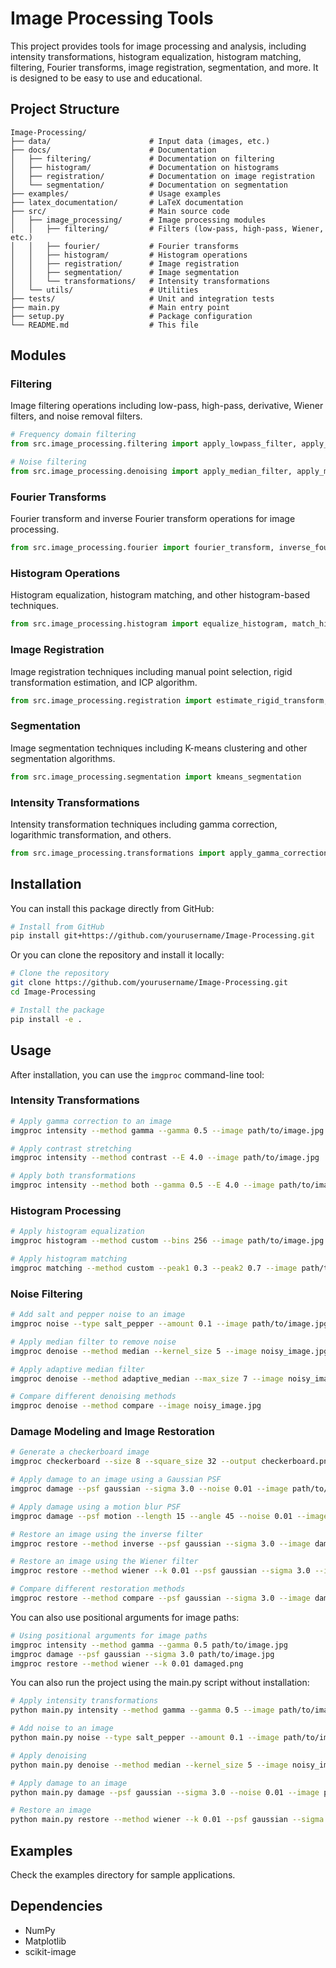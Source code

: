 # Image Processing Tools

This project provides tools for image processing and analysis, including intensity transformations, histogram equalization, histogram matching, filtering, Fourier transforms, image registration, segmentation, and more. It is designed to be easy to use and educational.

## Project Structure

```
Image-Processing/
├── data/                      # Input data (images, etc.)
├── docs/                      # Documentation
│   ├── filtering/             # Documentation on filtering
│   ├── histogram/             # Documentation on histograms
│   ├── registration/          # Documentation on image registration
│   └── segmentation/          # Documentation on segmentation
├── examples/                  # Usage examples
├── latex_documentation/       # LaTeX documentation
├── src/                       # Main source code
│   ├── image_processing/      # Image processing modules
│   │   ├── filtering/         # Filters (low-pass, high-pass, Wiener, etc.)
│   │   ├── fourier/           # Fourier transforms
│   │   ├── histogram/         # Histogram operations
│   │   ├── registration/      # Image registration
│   │   ├── segmentation/      # Image segmentation
│   │   └── transformations/   # Intensity transformations
│   └── utils/                 # Utilities
├── tests/                     # Unit and integration tests
├── main.py                    # Main entry point
├── setup.py                   # Package configuration
└── README.md                  # This file
```

## Modules

### Filtering

Image filtering operations including low-pass, high-pass, derivative, Wiener filters, and noise removal filters.

```python
# Frequency domain filtering
from src.image_processing.filtering import apply_lowpass_filter, apply_highpass_filter

# Noise filtering
from src.image_processing.denoising import apply_median_filter, apply_mean_filter, adaptive_median_filter
```

### Fourier Transforms

Fourier transform and inverse Fourier transform operations for image processing.

```python
from src.image_processing.fourier import fourier_transform, inverse_fourier_transform
```

### Histogram Operations

Histogram equalization, histogram matching, and other histogram-based techniques.

```python
from src.image_processing.histogram import equalize_histogram, match_histogram
```

### Image Registration

Image registration techniques including manual point selection, rigid transformation estimation, and ICP algorithm.

```python
from src.image_processing.registration import estimate_rigid_transform, apply_rigid_transform
```

### Segmentation

Image segmentation techniques including K-means clustering and other segmentation algorithms.

```python
from src.image_processing.segmentation import kmeans_segmentation
```

### Intensity Transformations

Intensity transformation techniques including gamma correction, logarithmic transformation, and others.

```python
from src.image_processing.transformations import apply_gamma_correction
```

## Installation

You can install this package directly from GitHub:

```bash
# Install from GitHub
pip install git+https://github.com/yourusername/Image-Processing.git
```

Or you can clone the repository and install it locally:

```bash
# Clone the repository
git clone https://github.com/yourusername/Image-Processing.git
cd Image-Processing

# Install the package
pip install -e .
```

## Usage

After installation, you can use the `imgproc` command-line tool:

### Intensity Transformations

```bash
# Apply gamma correction to an image
imgproc intensity --method gamma --gamma 0.5 --image path/to/image.jpg

# Apply contrast stretching
imgproc intensity --method contrast --E 4.0 --image path/to/image.jpg

# Apply both transformations
imgproc intensity --method both --gamma 0.5 --E 4.0 --image path/to/image.jpg
```

### Histogram Processing

```bash
# Apply histogram equalization
imgproc histogram --method custom --bins 256 --image path/to/image.jpg

# Apply histogram matching
imgproc matching --method custom --peak1 0.3 --peak2 0.7 --image path/to/image.jpg
```

### Noise Filtering

```bash
# Add salt and pepper noise to an image
imgproc noise --type salt_pepper --amount 0.1 --image path/to/image.jpg

# Apply median filter to remove noise
imgproc denoise --method median --kernel_size 5 --image noisy_image.jpg

# Apply adaptive median filter
imgproc denoise --method adaptive_median --max_size 7 --image noisy_image.jpg

# Compare different denoising methods
imgproc denoise --method compare --image noisy_image.jpg
```

### Damage Modeling and Image Restoration

```bash
# Generate a checkerboard image
imgproc checkerboard --size 8 --square_size 32 --output checkerboard.png

# Apply damage to an image using a Gaussian PSF
imgproc damage --psf gaussian --sigma 3.0 --noise 0.01 --image path/to/image.jpg --output damaged.png

# Apply damage using a motion blur PSF
imgproc damage --psf motion --length 15 --angle 45 --noise 0.01 --image path/to/image.jpg

# Restore an image using the inverse filter
imgproc restore --method inverse --psf gaussian --sigma 3.0 --image damaged.png --output restored.png

# Restore an image using the Wiener filter
imgproc restore --method wiener --k 0.01 --psf gaussian --sigma 3.0 --image damaged.png

# Compare different restoration methods
imgproc restore --method compare --psf gaussian --sigma 3.0 --image damaged.png
```

You can also use positional arguments for image paths:

```bash
# Using positional arguments for image paths
imgproc intensity --method gamma --gamma 0.5 path/to/image.jpg
imgproc damage --psf gaussian --sigma 3.0 path/to/image.jpg
imgproc restore --method wiener --k 0.01 damaged.png
```

You can also run the project using the main.py script without installation:

```bash
# Apply intensity transformations
python main.py intensity --method gamma --gamma 0.5 --image path/to/image.jpg

# Add noise to an image
python main.py noise --type salt_pepper --amount 0.1 --image path/to/image.jpg

# Apply denoising
python main.py denoise --method median --kernel_size 5 --image noisy_image.jpg

# Apply damage to an image
python main.py damage --psf gaussian --sigma 3.0 --noise 0.01 --image path/to/image.jpg

# Restore an image
python main.py restore --method wiener --k 0.01 --psf gaussian --sigma 3.0 --image damaged.png
```

## Examples

Check the examples directory for sample applications.

## Dependencies

- NumPy
- Matplotlib
- scikit-image
